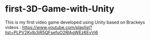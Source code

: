 # first-3D-Game-with-Unity
This is my first video game developed using Unity based on Brackeys videos : https://www.youtube.com/playlist?list=PLPV2KyIb3jR5QFsefuO2RlAgWEz6EvVi6
